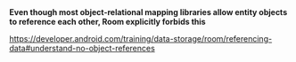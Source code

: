 ##

**Even though most object-relational mapping libraries allow entity objects to reference each other, Room explicitly forbids this**

https://developer.android.com/training/data-storage/room/referencing-data#understand-no-object-references

##

